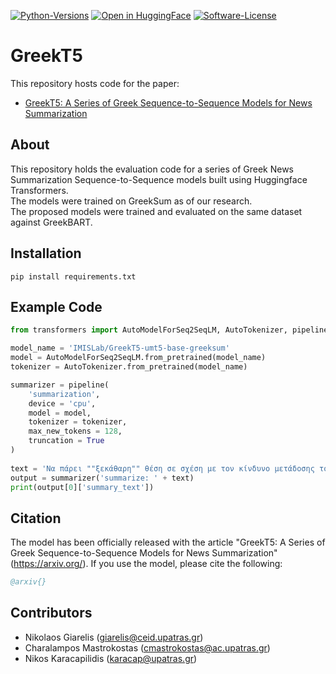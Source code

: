 [![Python-Versions](https://img.shields.io/badge/python-3.9_|_3.10-blue.svg)]()
[![Open in HuggingFace](https://img.shields.io/badge/%F0%9F%A4%97-Open_in_HuggingFace-orange)](https://huggingface.co/IMISLab/)
[![Software-License](https://img.shields.io/badge/License-Apache--2.0-green)](https://github.com/NC0DER/LMRank/blob/main/LICENSE)

# GreekT5
This repository hosts code for the paper:
* [GreekT5: A Series of Greek Sequence-to-Sequence Models for News Summarization]()


## About
This repository holds the evaluation code for a series of Greek News Summarization Sequence-to-Sequence models built using Huggingface Transformers.  
The models were trained on GreekSum as of our research.  
The proposed models were trained and evaluated on the same dataset against GreekBART.  


## Installation
```
pip install requirements.txt
```

## Example Code
```python
from transformers import AutoModelForSeq2SeqLM, AutoTokenizer, pipeline

model_name = 'IMISLab/GreekT5-umt5-base-greeksum'
model = AutoModelForSeq2SeqLM.from_pretrained(model_name)
tokenizer = AutoTokenizer.from_pretrained(model_name) 

summarizer = pipeline(
    'summarization',
    device = 'cpu',
    model = model,
    tokenizer = tokenizer,
    max_new_tokens = 128,
    truncation = True
)
    
text = 'Να πάρει ""ξεκάθαρη"" θέση σε σχέση με τον κίνδυνο μετάδοσης του κορονοϊού από τη Θεία Κοινωνία καλεί την κυβέρνηση και τον Πρωθυπουργό με ανακοίνωσή του τη Δευτέρα ο ΣΥΡΙΖΑ. ""Την ώρα που κλείνουν προληπτικά και ορθώς σχολεία, πανεπιστήμια, γήπεδα και λαμβάνονται ειδικά μέτρα ακόμη και για την ορκωμοσία της νέας Προέδρου της Δημοκρατίας, η Ιερά Σύνοδος της Εκκλησίας της Ελλάδος επιμένει ότι το μυστήριο της Θείας Κοινωνίας δεν εγκυμονεί κινδύνους μετάδοσης του κορονοϊού, καλώντας όμως τις ευπαθείς ομάδες να μείνουν σπίτι τους"", αναφέρει η αξιωματική αντιπολίτευση και συνεχίζει: ""Ωστόσο το πρόβλημα δεν είναι τι λέει η Ιερά Σύνοδος, αλλά τι λέει η Πολιτεία και συγκεκριμένα ο ΕΟΔΥ και το Υπουργείο Υγείας, που έχουν και την αποκλειστική κοινωνική ευθύνη για τη μη εξάπλωση του ιού και την προστασία των πολιτών"". ""Σε άλλες ευρωπαϊκές χώρες με εξίσου μεγάλο σεβασμό στη Χριστιανική πίστη και στο θρησκευτικό συναίσθημα, τα μυστήρια της Εκκλησίας είτε αναστέλλονται είτε τροποποιούν το τελετουργικό τους. Μόνο στη χώρα μας έχουμε το θλιβερό προνόμιο μιας πολιτείας που δεν τολμά να πει το αυτονόητο"", προσθέτει, τονίζοντας ότι ""η κυβέρνηση λοιπόν και το Υπουργείο Υγείας οφείλουν να πάρουν δημόσια μια ξεκάθαρη θέση και να μην θυσιάζουν τη δημόσια Υγεία στο βωμό του πολιτικού κόστους"". ""Συμφωνούν ότι η Θεία Κοινωνία δεν εγκυμονεί κινδύνους μετάδοσης του κορονοϊού; Δεν είναι θέμα ευσέβειας αλλά κοινωνικής ευθύνης. Και με τη Δημόσια υγεία δεν μπορούμε να παίζουμε"", καταλήγει η ανακοίνωση του γραφείου Τύπου του ΣΥΡΙΖΑ. *ΠΩΣ ΜΕΤΑΔΙΔΕΤΑΙ. Χρήσιμος οδηγός για να προστατευθείτε από τον κορονοϊό *ΤΑ ΝΟΣΟΚΟΜΕΙΑ ΑΝΑΦΟΡΑΣ. Ποια θα υποδέχονται τα κρούσματα κορονοϊού στην Ελλάδα. *ΤΑΞΙΔΙΑ. Κορονοϊός και αεροδρόμια: Τι να προσέξετε. *Η ΕΠΙΔΗΜΙΑ ΣΤΟΝ ΠΛΑΝΗΤΗ. Δείτε LIVE χάρτη με την εξέλιξη του κορονοϊού.'
output = summarizer('summarize: ' + text)
print(output[0]['summary_text'])
```

## Citation
The model has been officially released with the article "GreekT5: A Series of Greek Sequence-to-Sequence Models for News Summarization" (https://arxiv.org/). If you use the model, please cite the following:

```bibtex
@arxiv{}
```

## Contributors
* Nikolaos Giarelis (giarelis@ceid.upatras.gr)
* Charalampos Mastrokostas (cmastrokostas@ac.upatras.gr)
* Nikos Karacapilidis (karacap@upatras.gr)

